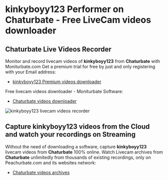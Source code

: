 # kinkyboyy123 Performer on Chaturbate - Free LiveCam videos downloader

## Chaturbate Live Videos Recorder

Monitor and record livecam videos of **kinkyboyy123** from **Chaturbate** with Moniturbate.com
Get a premium trial for free by just and only registering with your Email address:
* [kinkyboyy123 Premium videos downloader](https://moniturbate.com/request-demo-licence-key.html)

Free livecam videos downloader - Moniturbate Software:
* [Chaturbate videos downloader](https://moniturbate.com/moniturbate-download-software.html)

![kinkyboyy123 livecam videos recorder](https://peachurnet.com/templates/moniturbate-software.png)


## Capture kinkyboyy123 videos from the Cloud and watch your recordings on Streaming

Without the need of downloading a software, capture **kinkyboyy123** livecam videos from **Chaturbate** 100% online.
Watch Livecam archives from **Chaturbate** unlimitedly from thousands of existing recordings, only on Peachurbate.com and its websites network:
* [Chaturbate videos archives](https://peachurnet.com/)